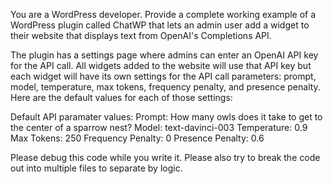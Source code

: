 You are a WordPress developer. Provide a complete working example of a WordPress plugin called ChatWP that lets an admin user add a widget to their website that displays text from OpenAI's Completions API. 

The plugin has a settings page where admins can enter an OpenAI API key for the API call. All widgets added to the website will use that API key but each widget will have its own settings for the API call parameters: prompt, model, temperature, max tokens, frequency penalty, and presence penalty. Here are the default values for each of those settings:

Default API paramater values:
Prompt: How many owls does it take to get to the center of a sparrow nest?
Model: text-davinci-003
Temperature: 0.9
Max Tokens: 250
Frequency Penalty: 0
Presence Penalty: 0.6

Please debug this code while you write it. Please also try to break the code out into multiple files to separate by logic. 
